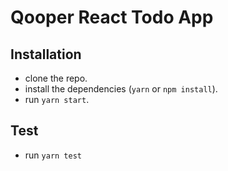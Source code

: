 # Qooper React Todo App

## Installation

- clone the repo.
- install the dependencies (`yarn` or `npm install`).
- run `yarn start`.

## Test

- run `yarn test`
